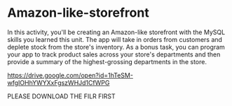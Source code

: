 # Amazon-like-storefront
In this activity, you'll be creating an Amazon-like storefront with the MySQL skills you learned this unit. The app will take in orders from customers and deplete stock from the store's inventory. As a bonus task, you can program your app to track product sales across your store's departments and then provide a summary of the highest-grossing departments in the store.

https://drive.google.com/open?id=1hTeSM-wfgIOHhYWYXxFgszWHJd1CfWPG

PLEASE DOWNLOAD THE FILR FIRST
